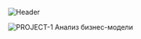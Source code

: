 ![Header](https://mir-s3-cdn-cf.behance.net/project_modules/1400_opt_1/21f92350586481.58d5e6812701c.gif)

<img src="https://img.shields.io/badge/made%20with-python-blue.svg?style=flat-square" alt="PROJECT-1 Анализ бизнес-модели">



<p align="center">
  <a href="https://github.com/[user]/[repository]/releases/"><img alt="" src="" /></a>
  <a href=""><img alt="" src="" /></a>
  <a href=""><img alt="" src="" /></a>
</p>
